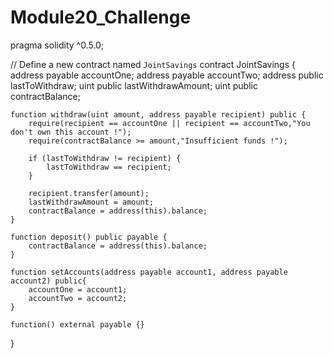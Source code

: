 # Module20_Challenge

pragma solidity ^0.5.0;

// Define a new contract named `JointSavings`
contract JointSavings {
    address payable accountOne;
    address payable accountTwo;
    address public lastToWithdraw;
    uint public lastWithdrawAmount;
    uint public contractBalance;

    function withdraw(uint amount, address payable recipient) public {
        require(recipient == accountOne || recipient == accountTwo,"You don't own this account !");
        require(contractBalance >= amount,"Insufficient funds !");

        if (lastToWithdraw != recipient) {
            lastToWithdraw == recipient;
        }

        recipient.transfer(amount);
        lastWithdrawAmount = amount;
        contractBalance = address(this).balance;
    }

    function deposit() public payable {
        contractBalance = address(this).balance;
    }

    function setAccounts(address payable account1, address payable account2) public{
        accountOne = account1;
        accountTwo = account2;
    }

    function() external payable {}
    
}
